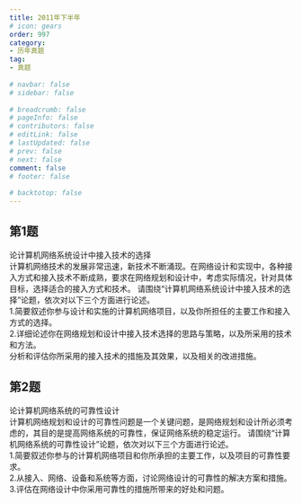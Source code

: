 ```yaml
---  
title: 2011年下半年  
# icon: gears  
order: 997  
category:  
- 历年真题  
tag:  
- 真题  
  
# navbar: false  
# sidebar: false  
  
# breadcrumb: false  
# pageInfo: false  
# contributors: false  
# editLink: false  
# lastUpdated: false  
# prev: false  
# next: false  
comment: false  
# footer: false  
  
# backtotop: false  
---  
```

## 第1题 ##

论计算机网络系统设计中接入技术的选择  
计算机网络技术的发展非常迅速，新技术不断涌现。在网络设计和实现中，各种接入方式和接入技术不断成熟，要求在网络规划和设计中，考虑实际情况，针对具体目标，选择适合的接入方式和技术。 请围绕“计算机网络系统设计中接入技术的选择”论题，依次对以下三个方面进行论述。  
1.简要叙述你参与设计和实施的计算机网络项目，以及你所担任的主要工作和接入方式的选择。  
2.详细论述你在网络规划和设计中接入技术选择的思路与策略，以及所采用的技术和方法。  
分析和评估你所采用的接入技术的措施及其效果，以及相关的改进措施。  


## 第2题 ##

论计算机网络系统的可靠性设计  
计算机网络规划和设计的可靠性问题是一个关键问题，是网络规划和设计所必须考虑的，其目的是提高网络系统的可靠性，保证网络系统的稳定运行。 请围绕“计算机网络系统的可靠性设计”论题，依次对以下三个方面进行论述。  
1.简要叙述你参与的计算机网络项目和你所承担的主要工作，以及项目的可靠性要求。  
2.从接入、网络、设备和系统等方面，讨论网络设计的可靠性的解决方案和措施。  
3.评估在网络设计中你采用可靠性的措施所带来的好处和问题。  

